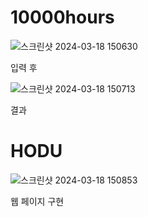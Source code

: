 # 10000hours
  ![스크린샷 2024-03-18 150630](https://github.com/2ung2rl/FE-Project/assets/155498417/0ce2bb2e-7dcb-4361-a0df-81f4d390c560)
  
  입력 후
  
  ![스크린샷 2024-03-18 150713](https://github.com/2ung2rl/FE-Project/assets/155498417/0d3f441e-f893-4f13-ae48-77a09c8aea98)

  결과


# HODU

  ![스크린샷 2024-03-18 150853](https://github.com/2ung2rl/FE-Project/assets/155498417/1f2f6322-72f0-4053-8009-4163e927748e)

  웹 페이지 구현

